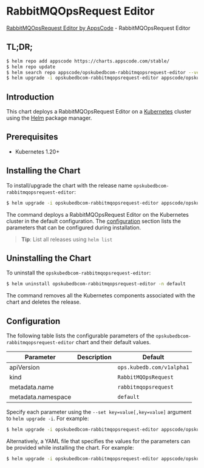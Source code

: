 # RabbitMQOpsRequest Editor

[RabbitMQOpsRequest Editor by AppsCode](https://appscode.com) - RabbitMQOpsRequest Editor

## TL;DR;

```bash
$ helm repo add appscode https://charts.appscode.com/stable/
$ helm repo update
$ helm search repo appscode/opskubedbcom-rabbitmqopsrequest-editor --version=v0.18.0
$ helm upgrade -i opskubedbcom-rabbitmqopsrequest-editor appscode/opskubedbcom-rabbitmqopsrequest-editor -n default --create-namespace --version=v0.18.0
```

## Introduction

This chart deploys a RabbitMQOpsRequest Editor on a [Kubernetes](http://kubernetes.io) cluster using the [Helm](https://helm.sh) package manager.

## Prerequisites

- Kubernetes 1.20+

## Installing the Chart

To install/upgrade the chart with the release name `opskubedbcom-rabbitmqopsrequest-editor`:

```bash
$ helm upgrade -i opskubedbcom-rabbitmqopsrequest-editor appscode/opskubedbcom-rabbitmqopsrequest-editor -n default --create-namespace --version=v0.18.0
```

The command deploys a RabbitMQOpsRequest Editor on the Kubernetes cluster in the default configuration. The [configuration](#configuration) section lists the parameters that can be configured during installation.

> **Tip**: List all releases using `helm list`

## Uninstalling the Chart

To uninstall the `opskubedbcom-rabbitmqopsrequest-editor`:

```bash
$ helm uninstall opskubedbcom-rabbitmqopsrequest-editor -n default
```

The command removes all the Kubernetes components associated with the chart and deletes the release.

## Configuration

The following table lists the configurable parameters of the `opskubedbcom-rabbitmqopsrequest-editor` chart and their default values.

|     Parameter      | Description |               Default                |
|--------------------|-------------|--------------------------------------|
| apiVersion         |             | <code>ops.kubedb.com/v1alpha1</code> |
| kind               |             | <code>RabbitMQOpsRequest</code>      |
| metadata.name      |             | <code>rabbitmqopsrequest</code>      |
| metadata.namespace |             | <code>default</code>                 |


Specify each parameter using the `--set key=value[,key=value]` argument to `helm upgrade -i`. For example:

```bash
$ helm upgrade -i opskubedbcom-rabbitmqopsrequest-editor appscode/opskubedbcom-rabbitmqopsrequest-editor -n default --create-namespace --version=v0.18.0 --set apiVersion=ops.kubedb.com/v1alpha1
```

Alternatively, a YAML file that specifies the values for the parameters can be provided while
installing the chart. For example:

```bash
$ helm upgrade -i opskubedbcom-rabbitmqopsrequest-editor appscode/opskubedbcom-rabbitmqopsrequest-editor -n default --create-namespace --version=v0.18.0 --values values.yaml
```
